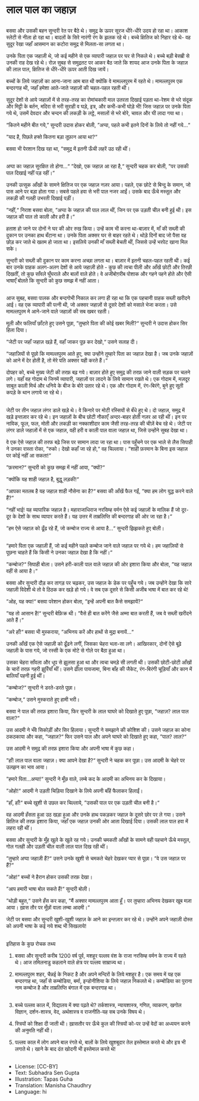 # लाल पाल का जहाज़

##
बसवा और उसकी बहन सुन्दरी रेत पर बैठे थे। समुद्र के ऊपर सूरज धीरे-धीरे उदय हो रहा था। आकाश स्लेटी से नीला हो रहा था। बादलों के सिरे नारंगी रंग के झलक रहे थे। बच्चे क्षितिज को निहार रहे थे- वह सुदूर रेखा जहाँ आसमान का कटोरा समुद्र से मिलता-सा लगता था। 

उनके पिता एक जहाज़ी थे, जो कई महीने से एक व्यापारी जहाज़ पर घर से निकले थे। बच्चे बड़ी बेसब्री से उनकी राह देख रहे थे। रोज़ सुबह से समुद्रतट पर आकर बैठ जाते कि शायद आज उनके पिता के जहाज़ की लाल पाल, क्षितिज से धीरे-धीरे ऊपर आती दिख जायें। 

बच्चों के लिये जहाज़ों का आना-जाना आम बात थी क्योंकि वे मामल्लपुरम में रहते थे। मामल्लपुरम एक बन्दरगाह थी, जहाँ हमेशा आते-जाते जहाज़ों की चहल-पहल रहती थी।

सुदूर देशों से आये जहाज़ों में से तरह-तरह का रोमांचकारी माल उतरता दिखाई पड़ता था-रेशम से भरे संदूक और मिट्टी के बर्तन, मदिरा से भरी सुराही व घड़े, इत्र, और कभी-कभी घोड़े भी! जिस जहाज़ पर उनके पिता गये थे, उसमें देवदार और चन्दन की लकड़ी के लट्ठे, मसालों से भरे बोरे, चावल और घी लादा गया था। 

“कितने महीने बीत गये,” सुन्दरी उदास होकर बोली, ”अप्पा, पहले कभी इतने दिनों के लिये तो नहीं गये...“ 

”याद है, पिछले हफ्ते कितना बड़ा तूफ़ान आया था?“ 

बसवा भी पेरशान दिख रहा था, ”समुद्र में इतनी ऊँची लहरें उठ रही थीं। 

##
अप्पा का जहाज़ सुरक्षित तो होगा...“ ”देखो, एक जहाज़ आ रहा है,“ सुन्दरी चहक कर बोली, ”पर उसकी पाल दिखाई नहीं पड़ रहीं।“ 

उनकी उत्सुक आँखों के सामने क्षितिज पर एक जहाज़ नज़र आया। पहले, एक छोटे से बिन्दु के समान, जो पास आने पर बड़ा होता गया। सबसे पहले हवा से भरी पाल नजर आईं। उसके बाद ऊँचे मस्तूल और लकड़ी की गलही उभरती दिखाई पड़ीं। 

”नहीं,“ निराश बसवा बोला, ”अप्पा के जहाज़ की पाल लाल थीं, जिन पर एक उड़ती चील बनी हुई थी। इस जहाज़ की पाल तो काली और हरी हैं।“ 

हताश हो जाने पर दोनों ने घर की ओर रुख किया। उन्हें काम भी करना था-बाज़ार में, माँ की सब्ज़ी की दुकान पर उनका हाथ बँटाना था। उनके पिता अक्सर घर से बाहर रहते थे। थोड़े दिनों बाद जो पैसा वह छोड़ कर जाते थे खतम हो जाता था। इसलिये उनकी माँ सब्ज़ी बेचती थीं, जिससे उन्हें भरपेट खाना मिल सके। 

सुन्दरी को सब्ज़ी की दुकान पर काम करना अच्छा लगता था। बाज़ार में इतनी चहल-पहल रहती थी। कई बार उनके ग्राहक अलग-अलग देशों से आये जहाज़ी होते - कुछ की त्वचा पीली और आँखें छोटी और तिरछी दिखतीं, तो कुछ साँवले घुँघराले और  बालों वाले होते। वे अजीबोग़रीब पोशाक और गहने पहने होते और ऐसी भाषाएँ बोलते कि सुन्दरी को कुछ समझ में नहीं आता। 

##
आज सुबह, बसवा पालक और बन्दगोभी  निकाल कर लगा ही रहा था कि एक पहचानी ग्राहक सब्ज़ी खरीदने आई। वह एक व्यापारी की पत्नी थी, जो अक्सर जहाज़ों से दूसरे देशों को मसाले भेजा करता। उसे मामल्लपुरम मे आने-जाने वाले जहाज़ों की सब खबर रहती। 

मूली और फलियाँ छाँटते हुए उसने पूछा, ”तुम्हारे पिता की कोई खबर मिली?“ सुन्दरी ने उदास होकर सिर हिला दिया। 

”जेटी पर जहाँ जहाज़ खड़े हैं, वहाँ जाकर पूछ कर देखो,“ उसने सलाह दी। 

”जहाज़ियों से पूछो कि मामल्लपुरम आते हुए, क्या उन्होंने तुम्हारे पिता का जहाज़ देखा है। जब उनके जहाज़ों को आने में देर होती है, तो मेरे पति अक्सर यही करते हैं।“ 

दोपहर को, बच्चे मुख्य जेटी की तरफ़ बढ़ गये। बाज़ार होते हुए समुद्र की तरफ़ जाने वाली सड़क पर चलने लगे। यहाँ वह गोदाम थे जिनमें व्यापारी, जहाज़ों पर लादने के लिये सामान रखते थे। एक गोदाम में, मज़दूर साबुत काली मिर्च और धनिये के बीज के बोरे उतार रहे थे। एक और गोदाम में, रंग-बिरंगे, बुने हुए सूती कपड़े के थान लगाये जा रहे थे। 

##
जेटी पर तीन जहाज़ लंगर डाले खड़े थे। वे किनारे पर मोटी रस्सियों से बँधे हुए थे। दो जहाज़, समुद्र में खड़े इन्तज़ार कर रहे थे। इन जहाज़ों के बीच छोटी नौकाएँ अन्दर-बाहर होती नज़र आ रही थीं। इन पर नाविक, फूल, फल, मोती और लकड़ी का नक्काशीदार काम जैसी तरह-तरह की चीज़ें बेच रहे थे। जेटी पर लंगर डाले जहाज़ों में से एक जहाज़, वही हरी व काली पाल वाला जहाज़ था, जिसे उन्होंने सुबह देखा था। 

वे एक ऐसे जहाज़ की तरफ बढ़े जिस पर सामान लादा जा रहा था। पास पहुँचने पर एक भाले से लैस सिपाही ने उनका रास्ता रोका, ”रुको। देखो कहाँ जा रहे हो,“ वह चिल्लाया। ”शाही फ़रमान के बिना इस जहाज़ पर कोई नहीं आ सकता!“ 

”फ़रमान?“ सुन्दरी को कुछ समझ में नहीं आया, ”क्यों?“ 

”क्योंकि यह शाही जहाज़ है, बुद्धू लड़की!“ 

”आपका मतलब है यह जहाज़ शाही नौसेना का है?“ बसवा की आँखें फैल गईं, ”क्या हम लोग युद्ध करने वाले हैं?“ 

”नहीं भाई! यह व्यापारिक जहाज़ है। महाराजाधिराज नरसिम्ह वर्मन ऐसे कई जहाज़ों के मालिक हैं जो दूर-दूर के देशों के साथ व्यापार करते हैं। यह उत्तर में ताम्रलिप्ति की बन्दरगाह की ओर जा रहा है।“ 

”हम ऐसे जहाज़ को ढूँढ रहे हैं, जो कम्बोज राज्य से आया है...“ सुन्दरी झिझकते हुए बोली। 

##
”हमारे पिता एक जहाज़ी हैं, जो कई महीने पहले कम्बोज जाने वाले जहाज़ पर गये थे। हम जहाज़ियों से पूछना चाहते हैं कि किसी ने उनका जहाज़ देखा है कि नहीं।“ 

”कम्बोज?“ सिपाही बोला। उसने हरी-काली पाल वाले जहाज़ की ओर इशारा किया और बोला, ”यह जहाज़ वहीं से आया है।“ 

बसवा और सुन्दरी दौड़ कर तागड़ पर चढ़कर, उस जहाज़ के डेक पर पहुँच गये। जब उन्होंने देखा कि सारे जहाज़ी विदेशी थे तो वे ठिठक कर खड़े हो गये। वे सब एक दूसरे से किसी अजीब भाषा में बात कर रहे थे! 

”ओह, यह क्या!“ बसवा परेशान होकर बोला, ”इन्हें अपनी बात कैसे समझायें?“ 

”यह तो आसान है!“ सुन्दरी बेफ़िक्र थी। ”वैसे ही बात करेंगे जैसे अम्मा बात करती हैं, जब वे सब्ज़ी खरीदने आते हैं।“ 

”अरे हाँ!“ बसवा भी मुस्कराया, ”अभिनय करें और हाथों से मुद्रा बनायें...“ 

उनकी आँखें एक ऐसे जहाज़ी को ढूँढने लगीं, जिसका चेहरा भला-सा लगे। आखिरकार, दोनों ऐसे बूढ़े जहाज़ी के पास गये, जो रस्सी के एक मोटे से गोले पर बैठा हुआ था। 

उसका चेहरा साँवला और धूप से झुलसा हुआ था और त्वचा चमड़े सी लगती थी। उसकी छोटी-छोटी आँखों के चारों तरफ़ गहरी झुर्रियाँ थीं। उसने ढीला पायजामा, बिना बाँह की जैकेट, रंग-बिरंगी चूड़ियाँ और कान में बालियाँ पहनी हुई थीं। 

”कम्बोज?“ सुन्दरी ने डरते-डरते पूछा। 

”कम्बोज,“ उसने मुस्कराते हुए हामी भरी। 

बसवा ने पाल की तरफ़ इशारा किया, फिर सुन्दरी के लाल घाघरे को दिखाते हुए पूछा, ”जहाज़? लाल पाल वाला?“ 

उस आदमी ने भँवे सिकोड़ीं और सिर हिलाया। सुन्दरी ने समझाने की कोशिश की। उसने जहाज़ का कोना ठकठकाया और कहा, ”जहाज़?“ फिर उसने पाल और अपने घाघरे को दिखाते हुए कहा, ”पाल? लाल?“ 

उस आदमी ने समुद्र की तरफ़ इशारा किया और अपनी भाषा में कुछ कहा। 

”हाँ! लाल पाल वाला जहाज़। क्या आपने देखा है?“ सुन्दरी ने चहक कर पूछा। उस आदमी के चेहरे पर उलझन का भाव आया। 

”हमारे पिता...अप्पा!“ सुन्दरी ने मूँछ वाले, लम्बे कद के आदमी का अभिनय कर के दिखाया। 

”ओहो!“ आदमी ने उड़ती चिड़िया दिखाने के लिये अपनी बाँहें फैलाकर हिलाईं। 

”हाँ, हाँ!“ बच्चे खुशी से उछल कर चिल्लाये, ”उसकी पाल पर एक उड़ती चील बनी है।“ 

वह आदमी हँसता हुआ उठ खड़ा हुआ और उनके हाथ पकड़कर जहाज़ के दूसरे छोर पर ले गया। उसने क्षितिज की तरफ़ इशारा किया, जहाँ एक जहाज़ उनकी ओर आता दिखाई दिया। उसकी लाल पाल हवा में लहरा रही थीं। 

बसवा और सुन्दरी के मुँह खुले के खुले रह गये। उनकी चमकती आँखों के सामने वही पहचाने ऊँचे मस्तूल, गोल गलही और उड़ती चील वाली लाल पाल दिख रही थीं। 

”तुम्हारे अप्पा जहाज़ी हैं?“ उसने उनके खुशी से चमकते चेहरे देखकर प्यार से पूछा। ”वे उस जहाज़ पर हैं?“ 

”ओह!“ बच्चों ने हैरान होकर उसकी तरफ़ देखा। 

”आप हमारी भाषा बोल सकते हैं!“ सुन्दरी बोली। 

”थोड़ी बहुत,“ उसने हँस कर कहा, ”मैं अक्सर मामल्लपुरम आता हूँ। पर तुम्हारा अभिनय देखकर खूब मज़ा आया। ख़ास तौर पर मूँछों वाला लम्बा आदमी।“ 

जेटी पर बसवा और सुन्दरी खुशी-खुशी जहाज़ के आने का इन्तज़ार कर रहे थे। उन्होंने अपने जहाज़ी दोस्त को अपनी भाषा के कई नये शब्द भी सिखलाये! 

##
इतिहास के कुछ रोचक तथ्य 

1. बसवा और सुन्दरी करीब 1200 वर्ष पूर्व, मशहूर पल्लव वंश के राजा नरसिम्ह वर्मन के राज्य में रहते थे। आज तमिलनाडु कहलाने वाले क्षेत्र पर पल्लव साम्राज्य था। 

2. मामल्लपुरम शहर, चैन्नई के निकट है और अपने मन्दिरों के लिये मशहूर है। एक समय में यह एक बन्दरगाह था, जहाँ से कम्बोडिया, बर्मा, इन्डोनीशिया के लिये जहाज़ निकलते थे। कम्बोडिया का पुराना नाम कम्बोज है और ताम्रलिप्ति बंगाल में एक बन्दरगाह था। 

##
3. बच्चे पल्लव काल में, विद्यालय में क्या पढ़ते थे? तर्कशास्त्र, न्यायशास्त्र, गणित, व्याकरण, खगोल विज्ञान, दर्शन-शास्त्र, वेद, अर्थशास्त्र व राजनीति-यह सब उनके विषय थे। 

4. स्त्रियों को शिक्षा दी जाती थी। ख़ासतौर पर ऊँचे कुल की स्त्रियों को-पर उन्हें वेदों का अध्ययन करने की अनुमति नहीं थी। 

5. पल्लव काल में लोग अपने बाल रंगते थे, बालों के लिये खुशबूदार तेल इस्तेमाल करते थे और इत्र भी लगाते थे। खाने के बाद दंत खोदनी भी इस्तेमाल करते थे! 

##
* License: [CC-BY]
* Text: Subhadra Sen Gupta
* Illustration: Tapas Guha
* Translation: Manisha Chaudhry
* Language: hi
